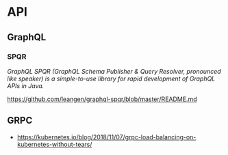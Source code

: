 # API #

## GraphQL ##

### SPQR ###

_GraphQL SPQR (GraphQL Schema Publisher & Query Resolver, pronounced like speaker) is a simple-to-use library for rapid development of GraphQL APIs in Java._

https://github.com/leangen/graphql-spqr/blob/master/README.md

## GRPC ##

- https://kubernetes.io/blog/2018/11/07/grpc-load-balancing-on-kubernetes-without-tears/
